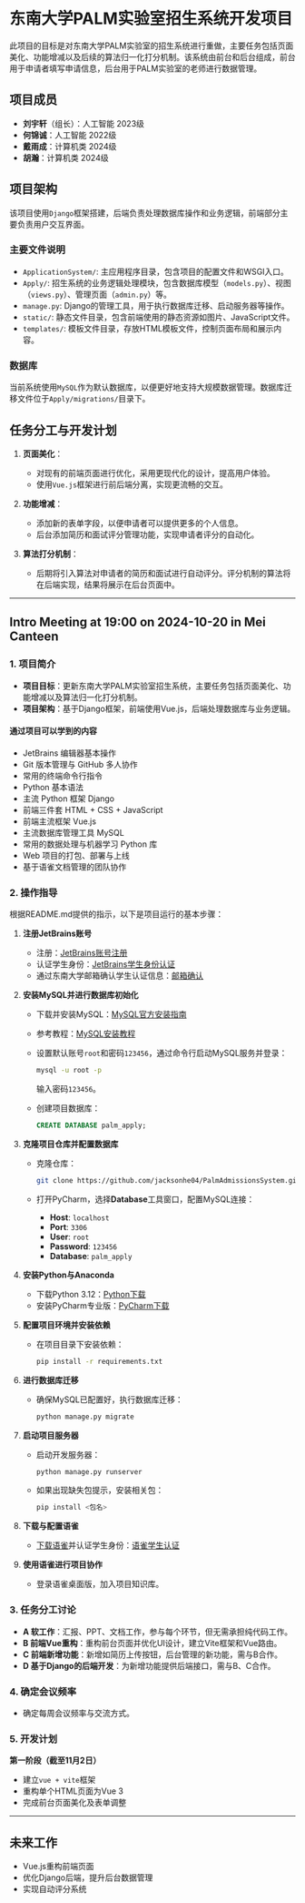 # 东南大学PALM实验室招生系统开发项目

此项目的目标是对东南大学PALM实验室的招生系统进行重做，主要任务包括页面美化、功能增减以及后续的算法归一化打分机制。该系统由前台和后台组成，前台用于申请者填写申请信息，后台用于PALM实验室的老师进行数据管理。

## 项目成员

- **刘宇轩**（组长）：人工智能 2023级
- **何锦诚**：人工智能 2022级
- **戴雨成**：计算机类 2024级
- **胡瀚**：计算机类 2024级

## 项目架构

该项目使用`Django`框架搭建，后端负责处理数据库操作和业务逻辑，前端部分主要负责用户交互界面。

### 主要文件说明

- `ApplicationSystem/`: 主应用程序目录，包含项目的配置文件和WSGI入口。
- `Apply/`: 招生系统的业务逻辑处理模块，包含数据库模型（`models.py`）、视图（`views.py`）、管理页面（`admin.py`）等。
- `manage.py`: Django的管理工具，用于执行数据库迁移、启动服务器等操作。
- `static/`: 静态文件目录，包含前端使用的静态资源如图片、JavaScript文件。
- `templates/`: 模板文件目录，存放HTML模板文件，控制页面布局和展示内容。

### 数据库

当前系统使用`MySQL`作为默认数据库，以便更好地支持大规模数据管理。数据库迁移文件位于`Apply/migrations/`目录下。

## 任务分工与开发计划

1. **页面美化**：
   - 对现有的前端页面进行优化，采用更现代化的设计，提高用户体验。
   - 使用`Vue.js`框架进行前后端分离，实现更流畅的交互。

2. **功能增减**：
   - 添加新的表单字段，以便申请者可以提供更多的个人信息。
   - 后台添加简历和面试评分管理功能，实现申请者评分的自动化。

3. **算法打分机制**：
   - 后期将引入算法对申请者的简历和面试进行自动评分。评分机制的算法将在后端实现，结果将展示在后台页面中。

---

## Intro Meeting at 19:00 on 2024-10-20 in Mei Canteen

### 1. 项目简介
- **项目目标**：更新东南大学PALM实验室招生系统，主要任务包括页面美化、功能增减以及算法归一化打分机制。
- **项目架构**：基于Django框架，前端使用Vue.js，后端处理数据库与业务逻辑。

#### 通过项目可以学到的内容
- JetBrains 编辑器基本操作
- Git 版本管理与 GitHub 多人协作
- 常用的终端命令行指令
- Python 基本语法
- 主流 Python 框架 Django
- 前端三件套 HTML + CSS + JavaScript
- 前端主流框架 Vue.js
- 主流数据库管理工具 MySQL
- 常用的数据处理与机器学习 Python 库
- Web 项目的打包、部署与上线
- 基于语雀文档管理的团队协作

### 2. 操作指导

根据README.md提供的指示，以下是项目运行的基本步骤：

1. **注册JetBrains账号**
   - 注册：[JetBrains账号注册](https://account.jetbrains.com/)
   - 认证学生身份：[JetBrains学生身份认证](https://www.jetbrains.com/community/education/#students/)
   - 通过东南大学邮箱确认学生认证信息：[邮箱确认](https://mail.seu.edu.cn/)

2. **安装MySQL并进行数据库初始化**
   - 下载并安装MySQL：[MySQL官方安装指南](https://downloads.mysql.com/archives/installer/)
   - 参考教程：[MySQL安装教程](https://blog.csdn.net/m0_71422677/article/details/136007088)
   - 设置默认账号`root`和密码`123456`，通过命令行启动MySQL服务并登录：
     ```bash
     mysql -u root -p
     ```
     输入密码`123456`。

   - 创建项目数据库：
     ```sql
     CREATE DATABASE palm_apply;
     ```

3. **克隆项目仓库并配置数据库**
   - 克隆仓库：
     ```bash
     git clone https://github.com/jacksonhe04/PalmAdmissionsSystem.git
     ```

   - 打开PyCharm，选择**Database**工具窗口，配置MySQL连接：
      - **Host**: `localhost`
      - **Port**: `3306`
      - **User**: `root`
      - **Password**: `123456`
      - **Database**: `palm_apply`

4. **安装Python与Anaconda**
   - 下载Python 3.12：[Python下载](https://www.anaconda.com/download/success)
   - 安装PyCharm专业版：[PyCharm下载](https://www.jetbrains.com/pycharm/download/)

5. **配置项目环境并安装依赖**
   - 在项目目录下安装依赖：
     ```bash
     pip install -r requirements.txt
     ```

6. **进行数据库迁移**
   - 确保MySQL已配置好，执行数据库迁移：
     ```bash
     python manage.py migrate
     ```

7. **启动项目服务器**
   - 启动开发服务器：
     ```bash
     python manage.py runserver
     ```

   - 如果出现缺失包提示，安装相关包：
     ```bash
     pip install <包名>
     ```

8. **下载与配置语雀**
   - [下载语雀](https://www.yuque.com/download)并认证学生身份：[语雀学生认证](https://www.yuque.com/about/welfare)

9. **使用语雀进行项目协作**
   - 登录语雀桌面版，加入项目知识库。

### 3. 任务分工讨论
- **A 软工作**：汇报、PPT、文档工作，参与每个环节，但无需承担纯代码工作。
- **B 前端Vue重构**：重构前台页面并优化UI设计，建立Vite框架和Vue路由。
- **C 前端新增功能**：新增如简历上传按钮，后台管理的新功能，需与B合作。
- **D 基于Django的后端开发**：为新增功能提供后端接口，需与B、C合作。

### 4. 确定会议频率
- 确定每周会议频率与交流方式。

### 5. 开发计划

**第一阶段（截至11月2日）**
- 建立`vue + vite`框架
- 重构单个HTML页面为Vue 3
- 完成前台页面美化及表单调整

---

## 未来工作

- Vue.js重构前端页面
- 优化Django后端，提升后台数据管理
- 实现自动评分系统